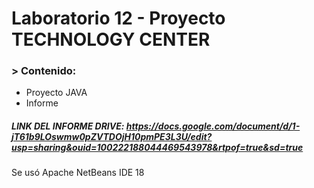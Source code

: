 # Laboratorio 12 - Proyecto TECHNOLOGY CENTER

### > Contenido:

* Proyecto JAVA
* Informe

##### LINK DEL INFORME DRIVE: https://docs.google.com/document/d/1-jT61b9LOswmw0pZVTDOjH10pmPE3L3U/edit?usp=sharing&ouid=100222188044469543978&rtpof=true&sd=true

Se usó Apache NetBeans IDE 18

